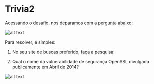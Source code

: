 # Trivia2
Acessando o desafio, nos deparamos com a pergunta abaixo:

![alt text](https://raw.githubusercontent.com/allvesz/ctf_writeups/master/img/trivia2.png)

Para resolver, é simples:

1. No seu site de buscas preferido, faça a pesquisa: 

2. Qual o nome da vulnerabilidade de segurança OpenSSL divulgada publicamente em Abril de 2014?

![alt text](https://raw.githubusercontent.com/allvesz/ctf_writeups/master/img/trivia2-1.png)

